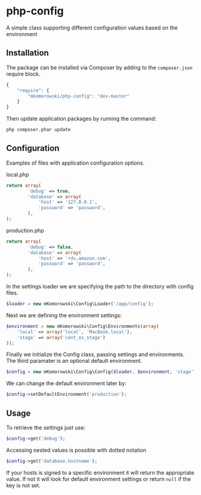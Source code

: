php-config
==========

A simple class supporting different configuration values based on the environment

Installation
----------

The package can be installed via Composer by adding to the ```composer.json``` require block.
```javascript
{
    "require": {
        "mkomorowski/php-config": "dev-master"
    }
}
```

Then update application packages by running the command:
```sh
php composer.phar update
```

Configuration
----------

Examples of files with application configuration options.

local.php
```php
return array(
        'debug' => true,
        'database' => array(
            'host' => '127.0.0.1',
            'password' => 'password',
        ),
);
```

production.php
```php
return array(
        'debug' => false,
        'database' => array(
            'host' => 'rds.amazon.com',
            'password' => 'password',
        ),
);
```

In the settings loader we are specifying the path to the directory with config files.
```php
$loader = new mKomorowski\Config\Loader('/app/config');
```
Next we are defining the environment settings:
```php
$environment = new mKomorowski\Config\Environments(array(
    'local' => array('local', 'MacBook.local'),
    'stage' => array('cent_os_stage')
));
```
Finally we initialize the Config class, passing settings and environments. The third paramater is an optional default environment.
```php
$config = new mKomorowski\Config\Config($loader, $environment, 'stage');
```

We can change the default environment later by:
```php
$config->setDefaultEnvironment('production');
```
Usage
----------

To retrieve the settings just use:
```php
$config->get('debug');
```
Accessing nested values is possible with dotted notation
```php
$config->get('database.hostname');
```
If your hosts is signed to a specific environment it will return the appropriate value. If not it will look for default environment settings or return ```null``` if the key is not set.


